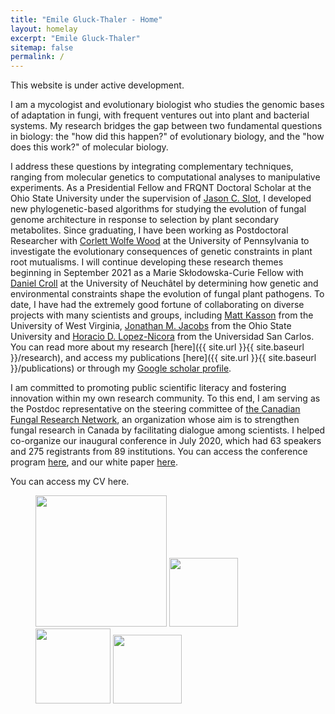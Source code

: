 ```yaml
---
title: "Emile Gluck-Thaler - Home"
layout: homelay
excerpt: "Emile Gluck-Thaler"
sitemap: false
permalink: /
---
```


This website is under active development.

I am a mycologist and evolutionary biologist who studies the genomic bases of adaptation in fungi, with frequent ventures out into plant and bacterial systems. My research bridges the gap between two fundamental questions in biology: the "how did this happen?" of evolutionary biology, and the "how does this work?" of molecular biology.

I address these questions by integrating complementary techniques, ranging from molecular genetics to computational analyses to manipulative experiments. As a Presidential Fellow and FRQNT Doctoral Scholar at the Ohio State University under the supervision of [Jason C. Slot](https://u.osu.edu/slot.1/), I developed new phylogenetic-based algorithms for studying the evolution of fungal genome architecture in response to selection by plant secondary metabolites. Since graduating, I have been working as Postdoctoral Researcher with [Corlett Wolfe Wood](https://www.the-wood-lab.net/) at the University of Pennsylvania to investigate the evolutionary consequences of genetic constraints in plant root mutualisms. I will continue developing these research themes beginning in September 2021 as a Marie Skłodowska-Curie Fellow with [Daniel Croll](http://www.pathogen-genomics.org/) at the University of Neuchâtel by determining how genetic and environmental constraints shape the evolution of fungal plant pathogens. To date, I have had the extremely good fortune of collaborating on diverse projects with many scientists and groups, including [Matt Kasson](https://www.davis.wvu.edu/faculty-staff/directory/matthew-kasson) from the University of West Virginia, [Jonathan M. Jacobs](https://u.osu.edu/doctorjj/) from the Ohio State University and [Horacio D. Lopez-Nicora](https://scholar.google.com/citations?user=CV-mow8AAAAJ&hl=en) from the Universidad San Carlos. You can read more about my research [here]({{ site.url }}{{ site.baseurl }}/research), and access my publications [here]({{ site.url }}{{ site.baseurl }}/publications) or through my [Google scholar profile](https://scholar.google.com/citations?user=0CQpHksAAAAJ&hl=en&oi=ao).

I am committed to promoting public scientific literacy and fostering innovation within my own research community. To this end, I am serving as the Postdoc representative on the steering committee of [the Canadian Fungal Research Network](https://www.fungalresearch.ca/), an organization whose aim is to strengthen fungal research in Canada by facilitating dialogue among scientists. I helped co-organize our inaugural conference in July 2020, which had 63 speakers and 275 registrants from 89 institutions. You can access the conference program [here](https://www.fungalresearch.ca/uploads/2/3/5/6/23564534/canfunnet2020_schedule-final.pdf), and our white paper [here](https://www.nrcresearchpress.com/doi/abs/10.1139/cjm-2020-0263#.XyBF0ShKiUk). 

You can access my CV here.

<figure class="fourth">
  <img src="{{ site.url }}{{ site.baseurl }}/images/logopic/Logo_Leiden.jpg" style="width: 210px">
  <img src="{{ site.url }}{{ site.baseurl }}/images/logopic/Logo_Nanofront.jpg" style="width: 110px">
  <img src="{{ site.url }}{{ site.baseurl }}/images/logopic/Logo_NWO.jpg" style="width: 120px">
  <img src="{{ site.url }}{{ site.baseurl }}/images/logopic/Logo_ERC.jpg" style="width: 110px">
</figure>

